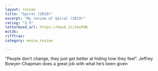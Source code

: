 ```yaml
---
layout: review
title: "Spiral (2019)"
excerpt: "My review of Spiral (2019)"
rating: "3.5"
letterboxd_url: https://boxd.it/1miPON
mst3k: 
rifftrax: 
category: movie_review

---
```


“People don’t change, they just get better at hiding how they feel”. Jeffrey Bowyer-Chapman does a great job with what he’s been given